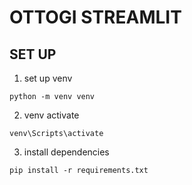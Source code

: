 # OTTOGI STREAMLIT
## SET UP
1. set up venv
```shell
python -m venv venv
```
2. venv activate
```shell
venv\Scripts\activate
```
3. install dependencies
```shell
pip install -r requirements.txt
```